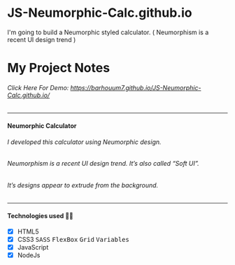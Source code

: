 # JS-Neumorphic-Calc.github.io
I'm going to build a Neumorphic styled calculator. ( Neumorphism is a recent UI design trend )
# My Project Notes
###### Click Here For Demo: https://barhouum7.github.io/JS-Neumorphic-Calc.github.io/
---
#### Neumorphic Calculator
###### I developed this calculator using Neumorphic design.
###### Neumorphism is a recent UI design trend. It’s also called “Soft UI”. 
###### It’s designs appear to extrude from the background.
---
#### Technologies used 👨‍💻
- [x] HTML5
- [x] CSS3  <kbd>SASS</kbd>  <kbd>FlexBox</kbd>  <kbd>Grid</kbd>  <kbd>Variables</kbd>
- [x] JavaScript
- [x] NodeJs

